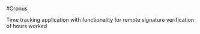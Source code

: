 #Cronus

Time tracking application with functionality for remote signature verification of hours worked

